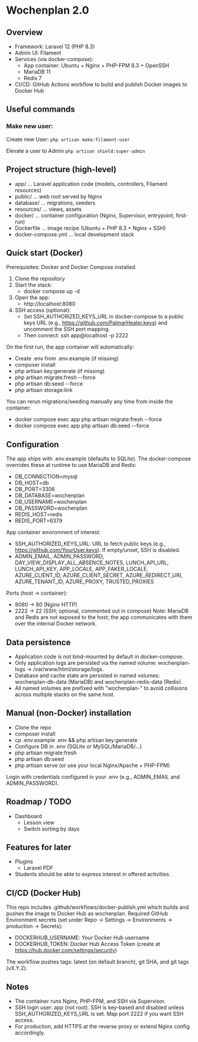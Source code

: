 # Wochenplan 2.0

## Overview
- Framework: Laravel 12 (PHP 8.3)
- Admin UI: Filament
- Services (via docker-compose):
    - App container: Ubuntu + Nginx + PHP-FPM 8.3 + OpenSSH
    - MariaDB 11
    - Redis 7
- CI/CD: GitHub Actions workflow to build and publish Docker images to Docker Hub

## Useful commands

### Make new user:
Create new User: ``php artisan make:filament-user``

Elevate a user to Admin ``php artisan shield:super-admin``
## Project structure (high-level)
- app/ … Laravel application code (models, controllers, Filament resources)
- public/ … web root served by Nginx
- database/ … migrations, seeders
- resources/ … views, assets
- docker/ … container configuration (Nginx, Supervisor, entrypoint, first-run)
- Dockerfile … image recipe (Ubuntu + PHP 8.3 + Nginx + SSH)
- docker-compose.yml … local development stack

## Quick start (Docker)
Prerequisites: Docker and Docker Compose installed.

1) Clone the repository
2) Start the stack:
    - docker compose up -d
3) Open the app:
    - http://localhost:8080
4) SSH access (optional):
    - Set SSH_AUTHORIZED_KEYS_URL in docker-compose to a public keys URL (e.g., https://github.com/PalmarHealer.keys) and uncomment the SSH port mapping.
    - Then connect: ssh app@localhost -p 2222

On the first run, the app container will automatically:
- Create .env from .env.example (if missing)
- composer install
- php artisan key:generate (if missing)
- php artisan migrate:fresh --force
- php artisan db:seed --force
- php artisan storage:link

You can rerun migrations/seeding manually any time from inside the container:
- docker compose exec app php artisan migrate:fresh --force
- docker compose exec app php artisan db:seed --force

## Configuration
The app ships with .env.example (defaults to SQLite). The docker-compose overrides these at runtime to use MariaDB and Redis:
- DB_CONNECTION=mysql
- DB_HOST=db
- DB_PORT=3306
- DB_DATABASE=wochenplan
- DB_USERNAME=wochenplan
- DB_PASSWORD=wochenplan
- REDIS_HOST=redis
- REDIS_PORT=6379

App container environment of interest:
- SSH_AUTHORIZED_KEYS_URL: URL to fetch public keys (e.g., https://github.com/YourUser.keys). If empty/unset, SSH is disabled.
- ADMIN_EMAIL, ADMIN_PASSWORD, DAY_VIEW_DISPLAY_ALL_ABSENCE_NOTES, LUNCH_API_URL, LUNCH_API_KEY, APP_LOCALE, APP_FAKER_LOCALE, AZURE_CLIENT_ID, AZURE_CLIENT_SECRET, AZURE_REDIRECT_URI, AZURE_TENANT_ID, AZURE_PROXY, TRUSTED_PROXIES

Ports (host → container):
- 8080 → 80 (Nginx HTTP)
- 2222 → 22 (SSH; optional, commented out in compose)
  Note: MariaDB and Redis are not exposed to the host; the app communicates with them over the internal Docker network.

## Data persistence
- Application code is not bind-mounted by default in docker-compose.
- Only application logs are persisted via the named volume: wochenplan-logs → /var/www/html/storage/logs.
- Database and cache state are persisted in named volumes: wochenplan-db-data (MariaDB) and wochenplan-redis-data (Redis).
- All named volumes are prefixed with "wochenplan-" to avoid collisions across multiple stacks on the same host.

## Manual (non-Docker) installation
- Clone the repo
- composer install
- cp .env.example .env && php artisan key:generate
- Configure DB in .env (SQLite or MySQL/MariaDB/…)
- php artisan migrate:fresh
- php artisan db:seed
- php artisan serve (or use your local Nginx/Apache + PHP-FPM)

Login with credentials configured in your .env (e.g., ADMIN_EMAIL and ADMIN_PASSWORD).

## Roadmap / TODO
- Dashboard
    - Lesson view
    - Switch sorting by days

## Features for later
- Plugins
    - Laravel PDF
- Students should be able to express interest in offered activities.

## CI/CD (Docker Hub)
This repo includes .github/workflows/docker-publish.yml which builds and pushes the image to Docker Hub as wochenplan.
Required GitHub Environment secrets (set under Repo → Settings → Environments → production → Secrets):
- DOCKERHUB_USERNAME: Your Docker Hub username
- DOCKERHUB_TOKEN: Docker Hub Access Token (create at https://hub.docker.com/settings/security)

The workflow pushes tags: latest (on default branch), git SHA, and git tags (vX.Y.Z).

## Notes
- The container runs Nginx, PHP-FPM, and SSH via Supervisor.
- SSH login user: app (not root). SSH is key-based and disabled unless SSH_AUTHORIZED_KEYS_URL is set. Map port 2222 if you want SSH access.
- For production, add HTTPS at the reverse proxy or extend Nginx config accordingly.
